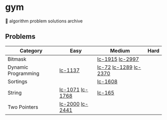 # gym

🥦 algorithm problem solutions archive

## Problems

| Category            | Easy                                                                                                                                                        | Medium                                                                                                                                                                                                                          | Hard                                                                    |
| ---- | ---- | ---- | ---- |
| Bitmask             |                                                                                                                                                             | [lc-1915](https://github.com/jooncco/gym/tree/main/src/leetcode/java/p1915) [lc-2997](https://github.com/jooncco/gym/tree/main/src/leetcode/java/p2997)                                                                         |                                                                         |     | Depth First Search | [lc-1863](https://github.com/jooncco/gym/tree/main/src/leetcode/java/p1863) | [lc-78](https://github.com/jooncco/gym/tree/main/src/leetcode/java/p78) |     |
| Dynamic Programming | [lc-1137](https://github.com/jooncco/gym/tree/main/src/leetcode/java/p1137)                                                                                 | [lc-72](https://github.com/jooncco/gym/tree/main/src/leetcode/java/p72) [lc-1289](https://github.com/jooncco/gym/tree/main/src/leetcode/java/p1289) [lc-2370](https://github.com/jooncco/gym/tree/main/src/leetcode/java/p2370) |                                                                         |
| Sortings            |                                                                                                                                                             | [lc-1608](https://github.com/jooncco/gym/tree/main/src/leetcode/java/p1608)                                                                                                                                                     |                                                                         |
| String              | [lc-1071](https://github.com/jooncco/gym/tree/main/src/leetcode/python/p1071) [lc-1768](https://github.com/jooncco/gym/tree/main/src/leetcode/python/p1768) | [lc-165](https://github.com/jooncco/gym/tree/main/src/leetcode/java/p165)                                                                                                                                                       |                                                                         |
| Two Pointers        | [lc-2000](https://github.com/jooncco/gym/tree/main/src/leetcode/java/p2000) [lc-2441](https://github.com/jooncco/gym/tree/main/src/leetcode/java/p2441)     |                                                                                                                                                                                                                                 |                                                                         |
